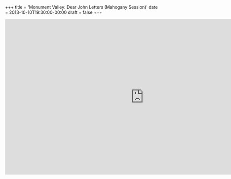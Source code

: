 +++
title = 'Monument Valley: Dear John Letters (Mahogany Session)'
date = 2013-10-10T19:30:00-00:00
draft = false
+++

<iframe width="896" height="504" src="https://www.youtube.com/embed/jndxvwUWs_E?si=1P916NZ3s6z0yBjs" title="YouTube video player" frameborder="0" allow="accelerometer; autoplay; clipboard-write; encrypted-media; gyroscope; picture-in-picture; web-share" referrerpolicy="strict-origin-when-cross-origin" allowfullscreen></iframe>
